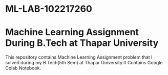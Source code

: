 # ML-LAB-102217260
<!DOCTYPE html>
<html>
<head>
    
</head>
<body>
    <h1>Machine Learning Assignment During B.Tech at Thapar University</h1>
    <p>
        This repository contains Machine Learning Assignment problem that I solved during my B.Tech(5th Sem) at Thapar University.It Contains Google Colab Notebook.
    </p>
    
</body>
</html>
